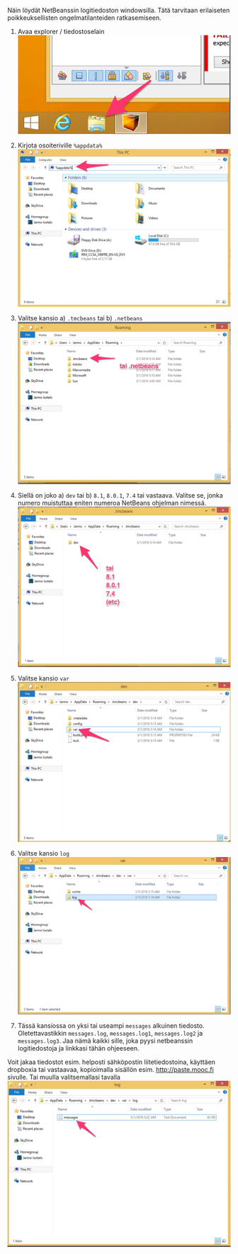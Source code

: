 Näin löydät NetBeanssin logitiedoston windowsilla. Tätä tarvitaan erilaiseten poikkeuksellisten ongelmatilanteiden ratkasemiseen.

1) Avaa explorer / tiedostoselain
![step1](https://github.com/UniversityHelsinkiTKTL/tmc-plugin-installation-guide/blob/master/windows_logs_images/step1.jpg)

2) Kirjota osoiteriville `%appdata%`
![step2](https://github.com/UniversityHelsinkiTKTL/tmc-plugin-installation-guide/blob/master/windows_logs_images/step2.jpg)

3) Valitse kansio a) `.tmcbeans` tai b) `.netbeans`
![step3](https://github.com/UniversityHelsinkiTKTL/tmc-plugin-installation-guide/blob/master/windows_logs_images/step3.jpg)

4) Siellä on joko a) `dev` tai b) `8.1`, `8.0.1`, `7.4` tai vastaava. Valitse se, jonka numero muistuttaa eniten numeroa NetBeans ohjelman nimessä.
![step4](https://github.com/UniversityHelsinkiTKTL/tmc-plugin-installation-guide/blob/master/windows_logs_images/step4.jpg)

5) Valitse kansio `var`
![step5](https://github.com/UniversityHelsinkiTKTL/tmc-plugin-installation-guide/blob/master/windows_logs_images/step5.jpg)

6) Valitse kansio `log`
![step6](https://github.com/UniversityHelsinkiTKTL/tmc-plugin-installation-guide/blob/master/windows_logs_images/step6.jpg)

7) Tässä kansiossa on yksi tai useampi `messages` alkuinen tiedosto. Oletettavastikkin `messages.log`, `messages.log1`, `messages.log2` ja `messages.log3`.
Jaa nämä kaikki sille, joka pyysi netbeanssin logitiedostoja ja linkkasi tähän ohjeeseen.

Voit jakaa tiedostot esim. helposti sähköpostin liitetiedostoina, käyttäen dropboxia tai vastaavaa, kopioimalla sisällön esim. http://paste.mooc.fi sivulle. Tai muulla valitsemallasi tavalla
![step7](https://github.com/UniversityHelsinkiTKTL/tmc-plugin-installation-guide/blob/master/windows_logs_images/step7.jpg)
